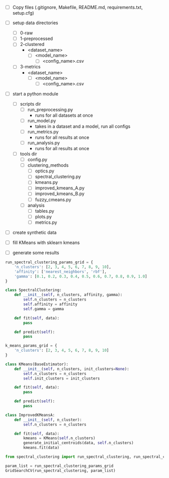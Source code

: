 - [ ] Copy files (.gitignore, Makefile, README.md, requirements.txt, setup.cfg)
- [ ] setup data directories
  - [ ] 0-raw
  - [ ] 1-preprocessed
  - [ ] 2-clustered
    - <dataset_name>
      - [ ] <model_name>
        - [ ] <config_name>.csv
  - [ ] 3-metrics
    - <dataset_name>
      - [ ] <model_name>
        - [ ] <config_name>.csv
- [ ] start a python module
  - [ ] scripts dir
    - [ ] run_preprocessing.py
        - runs for all datasets at once
    - [ ] run_model.py
        - takes in a dataset and a model, run all configs
    - [ ] run_metrics.py
        - runs for all results at once
    - [ ] run_analysis.py
        - runs for all results at once
  - [ ] tools dir
    - [ ] config.py
    - [ ] clustering_methods
        - [ ] optics.py
        - [ ] spectral_clustering.py
        - [ ] kmeans.py
        - [ ] improved_kmeans_A.py
        - [ ] improved_kmeans_B.py
        - [ ] fuzzy_cmeans.py
    - [ ] analysis
        - [ ] tables.py
        - [ ] plots.py
        - [ ] metrics.py
- [ ] create synthetic data
- [ ] fill KMeans with sklearn kmeans
- [ ] generate some results



```python
run_spectral_clustering_params_grid = {
    'n_clusters': [2, 3, 4, 5, 6, 7, 8, 9, 10],
    'affinity': ['nearest_neighbors', 'rbf'],
    'gamma': [0.1, 0.2, 0.3, 0.4, 0.5, 0.6, 0.7, 0.8, 0.9, 1.0]
}

class SpectralClustering:
    def __init__(self, n_clusters, affinity, gamma):
        self.n_clusters = n_clusters
        self.affinity = affinity
        self.gamma = gamma

    def fit(self, data):
        pass

    def predict(self):
        pass
```

```python
k_means_params_grid = {
    'n_clusters': [2, 3, 4, 5, 6, 7, 8, 9, 10]
}

class KMeans(BaseEstimator):
    def __init__(self, n_clusters, init_clusters=None):
        self.n_clusters = n_clusters
        self.init_clusters = init_clusters

    def fit(self, data):
        pass

    def predict(self):
        pass

class ImprovedKMeansA:
    def __init__(self, n_cluster):
        self.n_clusters = n_clusters

    def fit(self, data):
        kmeans = KMeans(self.n_clusters)
        generate_initial_centroids(data, self.n_clusters)
        kmeans.fit(data)
```

```python
from spectral_clustering import run_spectral_clustering, run_spectral_clustering_params_grid

param_list = run_spectral_clustering_params_grid
GridSearchCV(run_spectral_clustering, param_list)
``` 